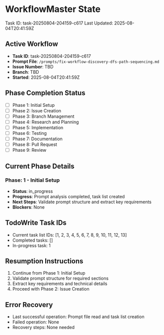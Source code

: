 # WorkflowMaster State
Task ID: task-20250804-204159-c617
Last Updated: 2025-08-04T20:41:59Z

## Active Workflow
- **Task ID**: task-20250804-204159-c617
- **Prompt File**: `/prompts/fix-workflow-discovery-dfs-path-sequencing.md`
- **Issue Number**: TBD
- **Branch**: TBD
- **Started**: 2025-08-04T20:41:59Z

## Phase Completion Status
- [ ] Phase 1: Initial Setup
- [ ] Phase 2: Issue Creation
- [ ] Phase 3: Branch Management
- [ ] Phase 4: Research and Planning
- [ ] Phase 5: Implementation
- [ ] Phase 6: Testing
- [ ] Phase 7: Documentation
- [ ] Phase 8: Pull Request
- [ ] Phase 9: Review

## Current Phase Details
### Phase: 1 - Initial Setup
- **Status**: in_progress
- **Progress**: Prompt analysis completed, task list created
- **Next Steps**: Validate prompt structure and extract key requirements
- **Blockers**: None

## TodoWrite Task IDs
- Current task list IDs: [1, 2, 3, 4, 5, 6, 7, 8, 9, 10, 11, 12, 13]
- Completed tasks: []
- In-progress task: 1

## Resumption Instructions
1. Continue from Phase 1: Initial Setup
2. Validate prompt structure for required sections
3. Extract key requirements and technical details
4. Proceed with Phase 2: Issue Creation

## Error Recovery
- Last successful operation: Prompt file read and task list creation
- Failed operation: None
- Recovery steps: None needed